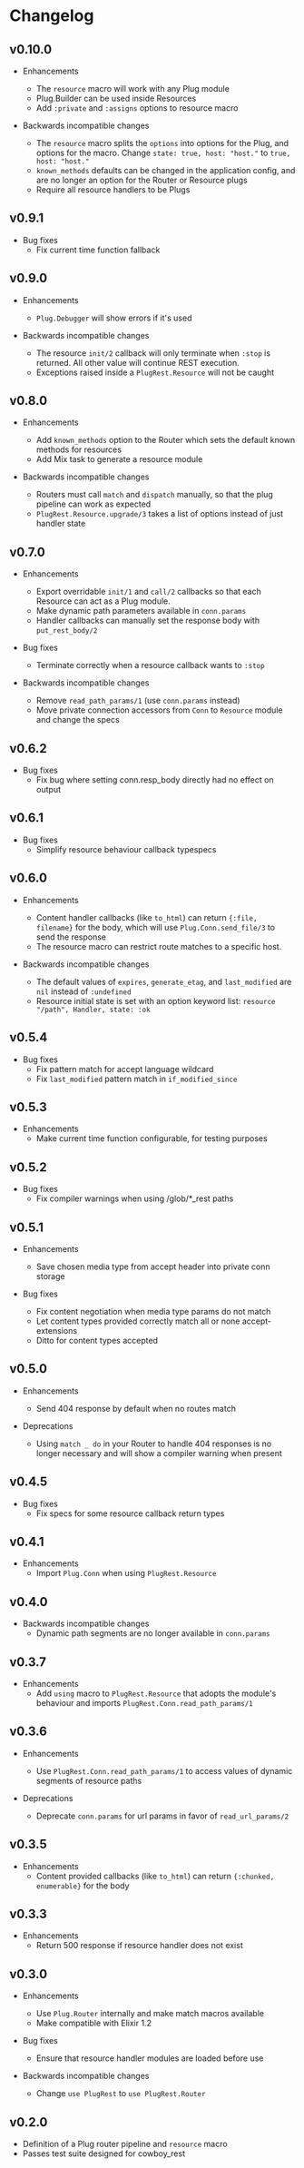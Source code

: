 # Changelog

## v0.10.0

* Enhancements
  * The `resource` macro will work with any Plug module
  * Plug.Builder can be used inside Resources
  * Add `:private` and `:assigns` options to resource macro

* Backwards incompatible changes
  * The `resource` macro splits the `options` into options for the
    Plug, and options for the macro. Change `state: true, host:
    "host."` to `true, host: "host."`
  * `known_methods` defaults can be changed in the application config,
    and are no longer an option for the Router or Resource plugs
  * Require all resource handlers to be Plugs

## v0.9.1

* Bug fixes
  * Fix current time function fallback

## v0.9.0

* Enhancements
  * `Plug.Debugger` will show errors if it's used

* Backwards incompatible changes
  * The resource `init/2` callback will only terminate when `:stop` is
    returned. All other value will continue REST execution.
  * Exceptions raised inside a `PlugRest.Resource` will not be caught

## v0.8.0

* Enhancements
  * Add `known_methods` option to the Router which sets the default
    known methods for resources
  * Add Mix task to generate a resource module

* Backwards incompatible changes
  * Routers must call `match` and `dispatch` manually, so that the
    plug pipeline can work as expected
  * `PlugRest.Resource.upgrade/3` takes a list of options instead of
    just handler state

## v0.7.0

* Enhancements
  * Export overridable `init/1` and `call/2` callbacks so that each
    Resource can act as a Plug module.
  * Make dynamic path parameters available in `conn.params`
  * Handler callbacks can manually set the response body with
    `put_rest_body/2`

* Bug fixes
  * Terminate correctly when a resource callback wants to `:stop`

* Backwards incompatible changes
  * Remove `read_path_params/1` (use `conn.params` instead)
  * Move private connection accessors from `Conn` to `Resource` module
    and change the specs

## v0.6.2

* Bug fixes
  * Fix bug where setting conn.resp_body directly had no effect on output

## v0.6.1

* Bug fixes
  * Simplify resource behaviour callback typespecs

## v0.6.0

* Enhancements
  * Content handler callbacks (like `to_html`) can return `{:file,
    filename}` for the body, which will use `Plug.Conn.send_file/3` to
    send the response
  * The resource macro can restrict route matches to a specific host.

* Backwards incompatible changes
  * The default values of `expires`, `generate_etag`, and
    `last_modified` are `nil` instead of `:undefined`
  * Resource initial state is set with an option keyword list:
    `resource "/path", Handler, state: :ok`

## v0.5.4

* Bug fixes
  * Fix pattern match for accept language wildcard
  * Fix `last_modified` pattern match in `if_modified_since`

## v0.5.3

* Enhancements
  * Make current time function configurable, for testing purposes

## v0.5.2

* Bug fixes
  * Fix compiler warnings when using /glob/*_rest paths

## v0.5.1

* Enhancements
  * Save chosen media type from accept header into private conn storage

* Bug fixes
  * Fix content negotiation when media type params do not match
  * Let content types provided correctly match all or none accept-extensions
  * Ditto for content types accepted

## v0.5.0

* Enhancements
  * Send 404 response by default when no routes match

* Deprecations
  * Using `match _ do` in your Router to handle 404 responses is no
    longer necessary and will show a compiler warning when present

## v0.4.5

* Bug fixes
  * Fix specs for some resource callback return types

## v0.4.1

* Enhancements
  * Import `Plug.Conn` when using `PlugRest.Resource`

## v0.4.0

* Backwards incompatible changes
  * Dynamic path segments are no longer available in `conn.params`

## v0.3.7

* Enhancements
  * Add `using` macro to `PlugRest.Resource` that adopts the module's
    behaviour and imports `PlugRest.Conn.read_path_params/1`

## v0.3.6

* Enhancements
  * Use `PlugRest.Conn.read_path_params/1` to access values of dynamic
    segments of resource paths

* Deprecations
  * Deprecate `conn.params` for url params in favor of `read_url_params/2`

## v0.3.5

* Enhancements
  * Content provided callbacks (like `to_html`) can return `{:chunked,
    enumerable}` for the body

## v0.3.3

* Enhancements
  * Return 500 response if resource handler does not exist

## v0.3.0

* Enhancements
  * Use `Plug.Router` internally and make match macros available
  * Make compatible with Elixir 1.2

* Bug fixes
  * Ensure that resource handler modules are loaded before use

* Backwards incompatible changes
  * Change `use PlugRest` to `use PlugRest.Router`

## v0.2.0

* Definition of a Plug router pipeline and `resource` macro
* Passes test suite designed for cowboy_rest
